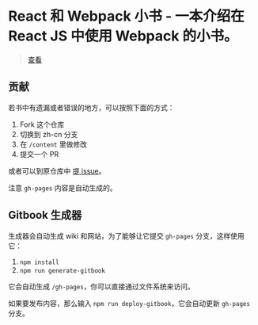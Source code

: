 # React 和 Webpack 小书 - 一本介绍在 React JS 中使用 Webpack 的小书。

> [查看](https://fakefish.github.io/react-webpack-cookbook/)

## 贡献

若书中有遗漏或者错误的地方，可以按照下面的方式：

1. Fork 这个仓库
2. 切换到 zh-cn 分支
3. 在 `/content` 里做修改
4. 提交一个 PR

或者可以到原仓库中 [提 issue](https://github.com/christianalfoni/react-webpack-cookbook/issues/new)。

注意 `gh-pages` 内容是自动生成的。

## Gitbook 生成器

生成器会自动生成 wiki 和网站，为了能够让它提交 `gh-pages` 分支，这样使用它：

1. `npm install`
2. `npm run generate-gitbook`

它会自动生成 `/gh-pages`，你可以直接通过文件系统来访问。

如果要发布内容，那么输入 `npm run deploy-gitbook`，它会自动更新 `gh-pages` 分支。
